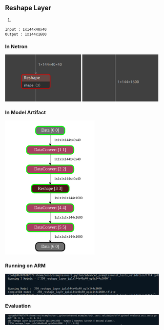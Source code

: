 ## Reshape Layer
1. 
```
Input : 1x144x40x40
Output : 1x144x1600
```
### In Netron
![alt text](image-10.png)
![alt text](image-11.png)
### In Model Artifact
![alt text](image-9.png)
### Running on ARM
![alt text](image-7.png)
### Evaluation
![alt text](image-8.png)


